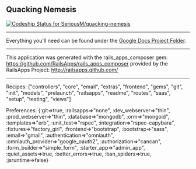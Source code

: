 ## Quacking Nemesis

[ ![Codeship Status for SeriousM/quacking-nemesis](https://www.codeship.io/projects/61def420-2c52-0130-3d5e-1231381548ed/status?branch=master)](https://www.codeship.io/projects/698)

________________________

Everything you'll need can be found under the [Google Docs Project Folder](https://docs.google.com/folder/d/0Bw8N0bhOA2JvU1R1bmV5UnplSlE/edit).

________________________

This application was generated with the rails_apps_composer gem:
https://github.com/RailsApps/rails_apps_composer
provided by the RailsApps Project:
http://railsapps.github.com/

________________________

Recipes:
["controllers", "core", "email", "extras", "frontend", "gems", "git", "init", "models", "prelaunch", "railsapps", "readme", "routes", "saas", "setup", "testing", "views"]

Preferences:
{:git=>true, :railsapps=>"none", :dev_webserver=>"thin", :prod_webserver=>"thin", :database=>"mongodb", :orm=>"mongoid", :templates=>"erb", :unit_test=>"rspec", :integration=>"rspec-capybara", :fixtures=>"factory_girl", :frontend=>"bootstrap", :bootstrap=>"sass", :email=>"gmail", :authentication=>"omniauth", :omniauth_provider=>"google_oauth2", :authorization=>"cancan", :form_builder=>"simple_form", :starter_app=>"admin_app", :quiet_assets=>true, :better_errors=>true, :ban_spiders=>true, :jsruntime=>false}